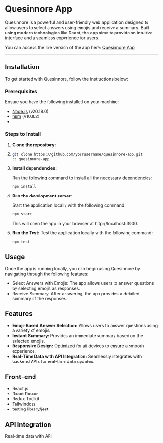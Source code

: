 # Quesinnore App

  Quesinnore is a powerful and user-friendly web application designed to allow users to select answers using emojis and receive a summary. Built using modern technologies like React, the app aims to provide an intuitive interface and a seamless experience for users.

  You can access the live version of the app here: [Quesinnore App](https://steppoll.netlify.app/)

---
## Installation
To get started with Quesinnore, follow the instructions below:
### Prerequisites
Ensure you have the following installed on your machine:
- [Node.js](https://nodejs.org/) (v20.18.0)
- [npm](https://www.npmjs.com/) (v10.8.2)
- 
### Steps to Install

1. **Clone the repository:**
2. 
   ```bash
   git clone https://github.com/yourusername/quesinnore-app.git
   cd quesinnore-app
   ```
3. **Install dependencies:**
   
   Run the following command to install all the necessary dependencies:
   ```bash
   npm install
   ```
4. **Run the development server:**
   
   Start the application locally with the following command:
   ```bash
   npm start
   ```
   This will open the app in your browser at http://localhost:3000.
   
5. **Run the Test:**
   Test the application locally with the following command:
   ```bash
   npm test
   ```
## Usage
Once the app is running locally, you can begin using Quesinnore by navigating through the following features:
- Select Answers with Emojis: The app allows users to answer questions by selecting emojis as responses.
- Receive Summary: After answering, the app provides a detailed summary of the responses.
  
## Features
- **Emoji-Based Answer Selection:** Allows users to answer questions using a variety of emojis.
- **Instant Summary:** Provides an immediate summary based on the selected emojis.
- **Responsive Design:** Optimized for all devices to ensure a smooth experience.
- **Real-Time Data with API Integration:** Seamlessly integrates with backend APIs for real-time data updates.
  
## Front-end
- React.js
- React Router
- Redux Toolkit
- Tailwindcss
- testing library/jest
  
## API Integration
  Real-time data with API
